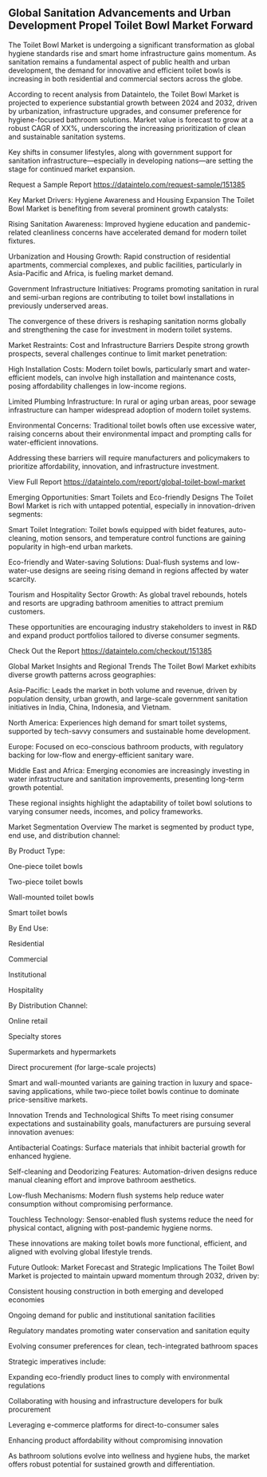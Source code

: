 ## Global Sanitation Advancements and Urban Development Propel Toilet Bowl Market Forward

The Toilet Bowl Market is undergoing a significant transformation as global hygiene standards rise and smart home infrastructure gains momentum. As sanitation remains a fundamental aspect of public health and urban development, the demand for innovative and efficient toilet bowls is increasing in both residential and commercial sectors across the globe.

According to recent analysis from Dataintelo, the Toilet Bowl Market is projected to experience substantial growth between 2024 and 2032, driven by urbanization, infrastructure upgrades, and consumer preference for hygiene-focused bathroom solutions. Market value is forecast to grow at a robust CAGR of XX%, underscoring the increasing prioritization of clean and sustainable sanitation systems.

Key shifts in consumer lifestyles, along with government support for sanitation infrastructure—especially in developing nations—are setting the stage for continued market expansion.

Request a Sample Report
https://dataintelo.com/request-sample/151385

Key Market Drivers: Hygiene Awareness and Housing Expansion
The Toilet Bowl Market is benefiting from several prominent growth catalysts:

Rising Sanitation Awareness: Improved hygiene education and pandemic-related cleanliness concerns have accelerated demand for modern toilet fixtures.

Urbanization and Housing Growth: Rapid construction of residential apartments, commercial complexes, and public facilities, particularly in Asia-Pacific and Africa, is fueling market demand.

Government Infrastructure Initiatives: Programs promoting sanitation in rural and semi-urban regions are contributing to toilet bowl installations in previously underserved areas.

The convergence of these drivers is reshaping sanitation norms globally and strengthening the case for investment in modern toilet systems.

Market Restraints: Cost and Infrastructure Barriers
Despite strong growth prospects, several challenges continue to limit market penetration:

High Installation Costs: Modern toilet bowls, particularly smart and water-efficient models, can involve high installation and maintenance costs, posing affordability challenges in low-income regions.

Limited Plumbing Infrastructure: In rural or aging urban areas, poor sewage infrastructure can hamper widespread adoption of modern toilet systems.

Environmental Concerns: Traditional toilet bowls often use excessive water, raising concerns about their environmental impact and prompting calls for water-efficient innovations.

Addressing these barriers will require manufacturers and policymakers to prioritize affordability, innovation, and infrastructure investment.

View Full Report
https://dataintelo.com/report/global-toilet-bowl-market

Emerging Opportunities: Smart Toilets and Eco-friendly Designs
The Toilet Bowl Market is rich with untapped potential, especially in innovation-driven segments:

Smart Toilet Integration: Toilet bowls equipped with bidet features, auto-cleaning, motion sensors, and temperature control functions are gaining popularity in high-end urban markets.

Eco-friendly and Water-saving Solutions: Dual-flush systems and low-water-use designs are seeing rising demand in regions affected by water scarcity.

Tourism and Hospitality Sector Growth: As global travel rebounds, hotels and resorts are upgrading bathroom amenities to attract premium customers.

These opportunities are encouraging industry stakeholders to invest in R&D and expand product portfolios tailored to diverse consumer segments.

Check Out the Report
https://dataintelo.com/checkout/151385

Global Market Insights and Regional Trends
The Toilet Bowl Market exhibits diverse growth patterns across geographies:

Asia-Pacific: Leads the market in both volume and revenue, driven by population density, urban growth, and large-scale government sanitation initiatives in India, China, Indonesia, and Vietnam.

North America: Experiences high demand for smart toilet systems, supported by tech-savvy consumers and sustainable home development.

Europe: Focused on eco-conscious bathroom products, with regulatory backing for low-flow and energy-efficient sanitary ware.

Middle East and Africa: Emerging economies are increasingly investing in water infrastructure and sanitation improvements, presenting long-term growth potential.

These regional insights highlight the adaptability of toilet bowl solutions to varying consumer needs, incomes, and policy frameworks.

Market Segmentation Overview
The market is segmented by product type, end use, and distribution channel:

By Product Type:

One-piece toilet bowls

Two-piece toilet bowls

Wall-mounted toilet bowls

Smart toilet bowls

By End Use:

Residential

Commercial

Institutional

Hospitality

By Distribution Channel:

Online retail

Specialty stores

Supermarkets and hypermarkets

Direct procurement (for large-scale projects)

Smart and wall-mounted variants are gaining traction in luxury and space-saving applications, while two-piece toilet bowls continue to dominate price-sensitive markets.

Innovation Trends and Technological Shifts
To meet rising consumer expectations and sustainability goals, manufacturers are pursuing several innovation avenues:

Antibacterial Coatings: Surface materials that inhibit bacterial growth for enhanced hygiene.

Self-cleaning and Deodorizing Features: Automation-driven designs reduce manual cleaning effort and improve bathroom aesthetics.

Low-flush Mechanisms: Modern flush systems help reduce water consumption without compromising performance.

Touchless Technology: Sensor-enabled flush systems reduce the need for physical contact, aligning with post-pandemic hygiene norms.

These innovations are making toilet bowls more functional, efficient, and aligned with evolving global lifestyle trends.

Future Outlook: Market Forecast and Strategic Implications
The Toilet Bowl Market is projected to maintain upward momentum through 2032, driven by:

Consistent housing construction in both emerging and developed economies

Ongoing demand for public and institutional sanitation facilities

Regulatory mandates promoting water conservation and sanitation equity

Evolving consumer preferences for clean, tech-integrated bathroom spaces

Strategic imperatives include:

Expanding eco-friendly product lines to comply with environmental regulations

Collaborating with housing and infrastructure developers for bulk procurement

Leveraging e-commerce platforms for direct-to-consumer sales

Enhancing product affordability without compromising innovation

As bathroom solutions evolve into wellness and hygiene hubs, the market offers robust potential for sustained growth and differentiation.

